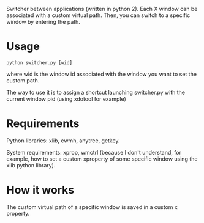 Switcher between applications (written in python 2).
Each X window can be associated with a custom virtual path. Then, you can switch
to a specific window by entering the path.

# Usage

`python switcher.py [wid]`

where wid is the window id associated with the window you want to set the custom
 path.

The way to use it is to assign a shortcut launching switcher.py with the current
window pid (using xdotool for example)

# Requirements

Python libraries: xlib, ewmh, anytree, getkey.

System requirements: xprop, wmctrl
(because I don't understand, for example, how to set a 
custom xproperty of some specific window using the xlib python library).


# How it works

The custom virtual path of a specific window is saved in a custom x property.
